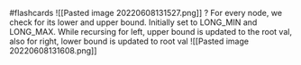 #flashcards 
![[Pasted image 20220608131527.png]]
?
For every node, we check for its lower and upper bound. Initially set to LONG_MIN and LONG_MAX. While recursing for left, upper bound is updated to the root val, also for right, lower bound is updated to root val
![[Pasted image 20220608131608.png]]